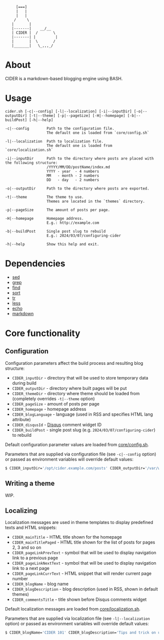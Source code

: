 ```
     [===]
     |   |
     |   |
    /     \
   |       |
   |-------|    __/__
   | CIDER |  /       \
   |-------| |         |
   |       |  \       /
   |_______|   \_,,,_/
```

# About

CIDER is a markdown-based blogging engine using BASH.

# Usage

```
cider.sh [-c|--config] [-l|--localization] [-i|--inputDir] [-o|--outputDir] [-t|--theme] [-p|--pageSize] [-H|--homepage] [-b|--buildPost] [-h|--help]

-c|--config        Path to the configuration file.
                   The default one is loaded from `core/config.sh`

-l|--localization  Path to localization file.
                   The default one is loaded from `core/localization.sh`

-i|--inputDir      Path to the directory where posts are placed with the following structure:
                   /YYYY/MM/DD/postName/index.md
                   YYYY - year  - 4 numbers
                   MM   - month - 2 numbers
                   DD   - day   - 2 numbers

-o|--outputDir     Path to the directory where posts are exported.

-t|--theme         The theme to use.
                   Themes are located in the `themes` directory.

-p|--pageSize      The amount of posts per page.

-H|--homepage      Homepage address.
                   E.g.: http://example.com

-b|--buildPost     Single post slug to rebuild
                   E.g.: 2024/03/07/configuring-cider

-h|--help          Show this help and exit.
```

# Dependencies

* [sed](https://linux.die.net/man/1/sed)
* [grep](https://linux.die.net/man/1/grep)
* [find](https://linux.die.net/man/1/find)
* [sort](https://linux.die.net/man/1/sort)
* [tr](https://linux.die.net/man/1/tr)
* [less](https://linux.die.net/man/1/less)
* [echo](https://linux.die.net/man/1/echo)
* [markdown](http://daringfireball.net/projects/markdown/)

# Core functionality

## Configuration

Configuration parameters affect the build process and resulting blog structure:

* `CIDER_inputDir` - directory that will be used to store temporary data during build
* `CIDER_outputDir` - directory where built pages will be put
* `CIDER_themeDir` - directory where theme should be loaded from (completely overrides `-t|--theme` option)
* `CIDER_pageSize` - amount of posts per page
* `CIDER_homepage` - homepage address
* `CIDER_blogLanguage` - language (used in RSS and specifies HTML lang attribute)
* `CIDER_disqusId` - [Disqus](https://disqus.com/) comment widget ID
* `CIDER_buildPost` - single post slug (e.g. `2024/03/07/configuring-cider`) to rebuild

Default configuration parameter values are loaded from [core/config.sh](core/config.sh).

Parameters that are supplied via configuration file (see `-c|--config` option) or passed as environment variables will override default values:

```bash
$ CIDER_inputDir='/opt/cider.example.com/posts' CIDER_outputDir='/var/www/cider.example.com' CIDER_homepage='https://cider.example.com' cider.sh
```

## Writing a theme

WIP.

## Localizing

Localization messages are used in theme templates to display predefined texts and HTML snippets:

* `CIDER_mainTitle` - HTML title shown for the homepage
* `CIDER_mainTitlePaged` - HTML title shown for the list of posts for pages 2, 3 and so on
* `CIDER_pageLinkPrevText` - symbol that will be used to display navigation link to a previous page
* `CIDER_pageLinkNextText` - symbol that will be used to display navigation link to a next page
* `CIDER_pageLinkCurrText` - HTML snippet that will render current page number
* `CIDER_blogName` - blog name
* `CIDER_blogDescription` - blog description (used in RSS, shown in default themes)
* `CIDER_commentsTitle` - title shown before Disqus comments widget

Default localization messages are loaded from [core/localization.sh](core/localization.sh).

Parameters that are supplied via localization file (see `-l|--localization` option) or passed as environment variables will override default values:

```bash
$ CIDER_blogName='CIDER 101' CIDER_blogDescription='Tips and trick on using CIDER' cider.sh
```
